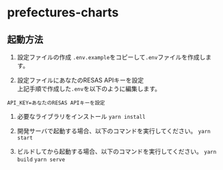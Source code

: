# prefectures-charts

## 起動方法
1. 設定ファイルの作成
`.env.example`をコピーして`.env`ファイルを作成します。

1. 設定ファイルにあなたのRESAS APIキーを設定  
上記手順で作成した`.env`を以下のように編集します。

```
API_KEY=あなたのRESAS APIキーを設定
```

1. 必要なライブラリをインストール
`yarn install`

1. 開発サーバで起動する場合、以下のコマンドを実行してください。
`yarn start`

1. ビルドしてから起動する場合、以下のコマンドを実行してください。
`yarn build`
`yarn serve`
